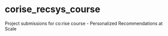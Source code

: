 # corise_recsys_course
Project submissions for co:rise course - Personalized Recommendations at Scale
